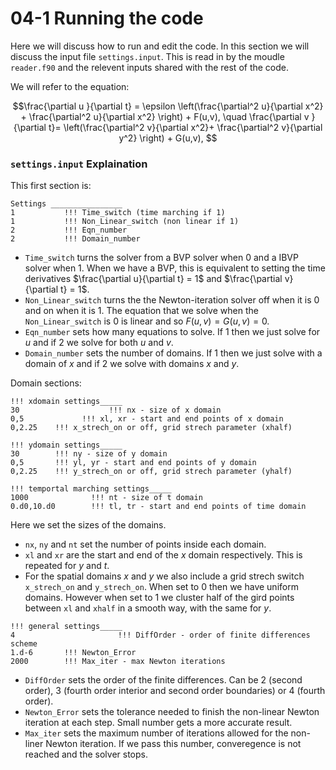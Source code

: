 # 04-1 Running the code

Here we will discuss how to run and edit the code. 
In this section we will discuss the input file `settings.input`. 
This is read in by the moudle `reader.f90` and the relevent inputs shared with the rest of the code.

We will refer to the equation:

$$\frac{\partial u }{\partial t} = \epsilon \left(\frac{\partial^2 u}{\partial x^2} + \frac{\partial^2 u}{\partial x^2} \right) + F(u,v),
\quad 
 \frac{\partial v }{\partial t}=  \left(\frac{\partial^2 v}{\partial x^2}+ \frac{\partial^2 v}{\partial y^2} \right) + G(u,v), $$
 

### `settings.input` Explaination

This first section is:
```
Settings ________________
1           !!! Time_switch (time marching if 1)
1           !!! Non_Linear_switch (non linear if 1)
2           !!! Eqn_number
2           !!! Domain_number
```
 - `Time_switch` turns the solver from a BVP solver when 0 and a IBVP solver when 1.
   When we have a BVP, this is equivalent to setting the time derivatives $\frac{\partial u}{\partial t} = 1$ and $\frac{\partial v}{\partial t} = 1$.
 - `Non_Linear_switch` turns the the Newton-iteration solver off when it is 0 and on when it is 1.
   The equation that we solve when the `Non_Linear_switch` is 0 is linear and so $F(u,v) = G(u,v) =0.$
 - `Eqn_number` sets how many equations to solve. If 1 then we just solve for $u$ and if 2 we solve for both $u$ and $v$.
 - `Domain_number` sets the number of domains. If 1 then we just solve with a domain of $x$ and if 2 we solve with domains $x$ and $y$.

Domain sections:
```
!!! xdomain settings_____
30 					  !!! nx - size of x domain
0,5			    !!! xl, xr - start and end points of x domain
0,2.25    !!! x_strech_on or off, grid strech parameter (xhalf)

!!! ydomain settings_____
30        !!! ny - size of y domain
0,5       !!! yl, yr - start and end points of y domain
0,2.25    !!! y_strech_on or off, grid strech parameter (yhalf)

!!! temportal marching settings_____
1000              !!! nt - size of t domain
0.d0,10.d0        !!! tl, tr - start and end points of time domain
```
Here we set the sizes of the domains. 
- `nx`, `ny` and `nt` set the number of points inside each domain. 
- `xl` and `xr` are the start and end of the $x$ domain respectively. This is repeated for $y$ and $t$.
- For the spatial domains $x$ and $y$ we also include a grid strech switch `x_strech_on` and `y_strech_on`.
  When set to 0 then we have uniform domains. However when set to 1 we cluster half of the gird points between `xl` and `xhalf` in a smooth way, with the same for $y$.

```
!!! general settings_____
4   			    	!!! DiffOrder - order of finite differences scheme
1.d-6       !!! Newton_Error
2000        !!! Max_iter - max Newton iterations
```
 - `DiffOrder` sets the order of the finite differences. Can be 2 (second order), 3 (fourth order interior and second order boundaries) or $4$ (fourth order).
 - `Newton_Error` sets the tolerance needed to finish the non-linear Newton iteration at each step. Small number gets a more accurate result.
 - `Max_iter` sets the maximum number of iterations allowed for the non-liner Newton iteration. If we pass this number, converegence is not reached and the solver stops.
